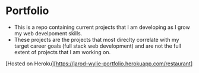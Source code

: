# Portfolio

- This is a repo containing current projects that I am developing as I grow my web develpoment skills. 
- These projects are the projects that most direclty correlate with my target career goals (full stack web development) and are not the full extent of projects that I am working on. 

[Hosted on Heroku][https://jarod-wylie-portfolio.herokuapp.com/restaurant]